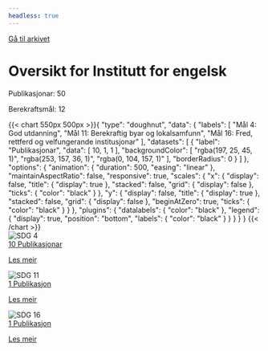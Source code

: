```yaml
---
headless: true
---
```

<a id="archive-url" href="{{< params subfolder >}}no/archive/?&collection=CSGRPYRG">Gå til arkivet</a>
<h1>Oversikt for Institutt for engelsk</h1>
<div id="stats-descriptives">
<p>Publikasjonar: <span class="stats-n">50</span></p>
<p>Berekraftsmål: <span class="stats-n">12</span></p>
</div>
<div class="stats-graphs">
<div>{{< chart 550px 500px >}}{
    "type": "doughnut",
    "data": {
        "labels": [
            "Mål 4: God utdanning",
            "Mål 11: Berekraftig byar og lokalsamfunn",
            "Mål 16: Fred, rettferd og velfungerande institusjonar"
        ],
        "datasets": [
            {
                "label": "Publikasjonar",
                "data": [
                    10,
                    1,
                    1
                ],
                "backgroundColor": [
                    "rgba(197, 25, 45, 1)",
                    "rgba(253, 157, 36, 1)",
                    "rgba(0, 104, 157, 1)"
                ],
                "borderRadius": 0
            }
        ]
    },
    "options": {
        "animation": {
            "duration": 500,
            "easing": "linear"
        },
        "maintainAspectRatio": false,
        "responsive": true,
        "scales": {
            "x": {
                "display": false,
                "title": {
                    "display": true
                },
                "stacked": false,
                "grid": {
                    "display": false
                },
                "ticks": {
                    "color": "black"
                }
            },
            "y": {
                "display": false,
                "title": {
                    "display": true
                },
                "stacked": false,
                "grid": {
                    "display": false
                },
                "beginAtZero": true,
                "ticks": {
                    "color": "black"
                }
            }
        },
        "plugins": {
            "datalabels": {
                "color": "black"
            },
            "legend": {
                "display": true,
                "position": "bottom",
                "labels": {
                    "color": "black"
                }
            }
        }
    }
}
{{< /chart >}}</div>
</div>
<div id="sdg-overview">
  <div class="sdg-container"><div id="sdg4" class="sdg">
<img src="{{< params subfolder >}}images/sdg/sdg04_no.png" class="image" alt="SDG 4">
<div class="sdg-overlay">
<a href="{{< params subfolder >}}no/archive/?sdg=4&collection=CSGRPYRG#archive" class="sdg-publication-count"><span>10</span> Publikasjonar</a>
<p><a href="https://www.fn.no/om-fn/fns-baerekraftsmaal/god-utdanning?lang=nno-NO" class="sdg-read-more">Les meir</a></p>
</div>
</div><div id="sdg11" class="sdg">
<img src="{{< params subfolder >}}images/sdg/sdg11_no.png" class="image" alt="SDG 11">
<div class="sdg-overlay">
<a href="{{< params subfolder >}}no/archive/?sdg=11&collection=CSGRPYRG#archive" class="sdg-publication-count"><span>1</span> Publikasjon</a>
<p><a href="https://www.fn.no/om-fn/fns-baerekraftsmaal/baerekraftige-byer-og-lokalsamfunn?lang=nno-NO" class="sdg-read-more">Les meir</a></p>
</div>
</div><div id="sdg16" class="sdg">
<img src="{{< params subfolder >}}images/sdg/sdg16_no.png" class="image" alt="SDG 16">
<div class="sdg-overlay">
<a href="{{< params subfolder >}}no/archive/?sdg=16&collection=CSGRPYRG#archive" class="sdg-publication-count"><span>1</span> Publikasjon</a>
<p><a href="https://www.fn.no/om-fn/fns-baerekraftsmaal/fred-rettferdighet-og-velfungerende-institusjoner?lang=nno-NO" class="sdg-read-more">Les meir</a></p>
</div>
</div></div>
</div>
